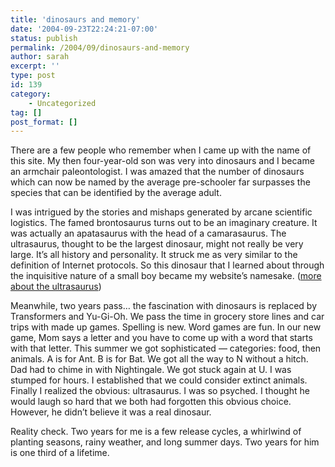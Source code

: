 ```yaml
---
title: 'dinosaurs and memory'
date: '2004-09-23T22:24:21-07:00'
status: publish
permalink: /2004/09/dinosaurs-and-memory
author: sarah
excerpt: ''
type: post
id: 139
category:
    - Uncategorized
tag: []
post_format: []
---
```

There are a few people who remember when I came up with the name of this site. My then four-year-old son was very into dinosaurs and I became an armchair paleontologist. I was amazed that the number of dinosaurs which can now be named by the average pre-schooler far surpasses the species that can be identified by the average adult.

I was intrigued by the stories and mishaps generated by arcane scientific logistics. The famed brontosaurus turns out to be an imaginary creature. It was actually an apatasaurus with the head of a camarasaurus. The ultrasaurus, thought to be the largest dinosaur, might not really be very large. It’s all history and personality. It struck me as very similar to the definition of Internet protocols. So this dinosaur that I learned about through the inquisitive nature of a small boy became my website’s namesake. ([more about the ultrasaurus](https://www.ultrasaurus.com/about/ultrasaurus.html))

Meanwhile, two years pass… the fascination with dinosaurs is replaced by Transformers and Yu-Gi-Oh. We pass the time in grocery store lines and car trips with made up games. Spelling is new. Word games are fun. In our new game, Mom says a letter and you have to come up with a word that starts with that letter. This summer we got sophisticated — categories: food, then animals. A is for Ant. B is for Bat. We got all the way to N without a hitch. Dad had to chime in with Nightingale. We got stuck again at U. I was stumped for hours. I established that we could consider extinct animals. Finally I realized the obvious: ultrasaurus. I was so psyched. I thought he would laugh so hard that we both had forgotten this obvious choice. However, he didn’t believe it was a real dinosaur.

Reality check. Two years for me is a few release cycles, a whirlwind of planting seasons, rainy weather, and long summer days. Two years for him is one third of a lifetime.